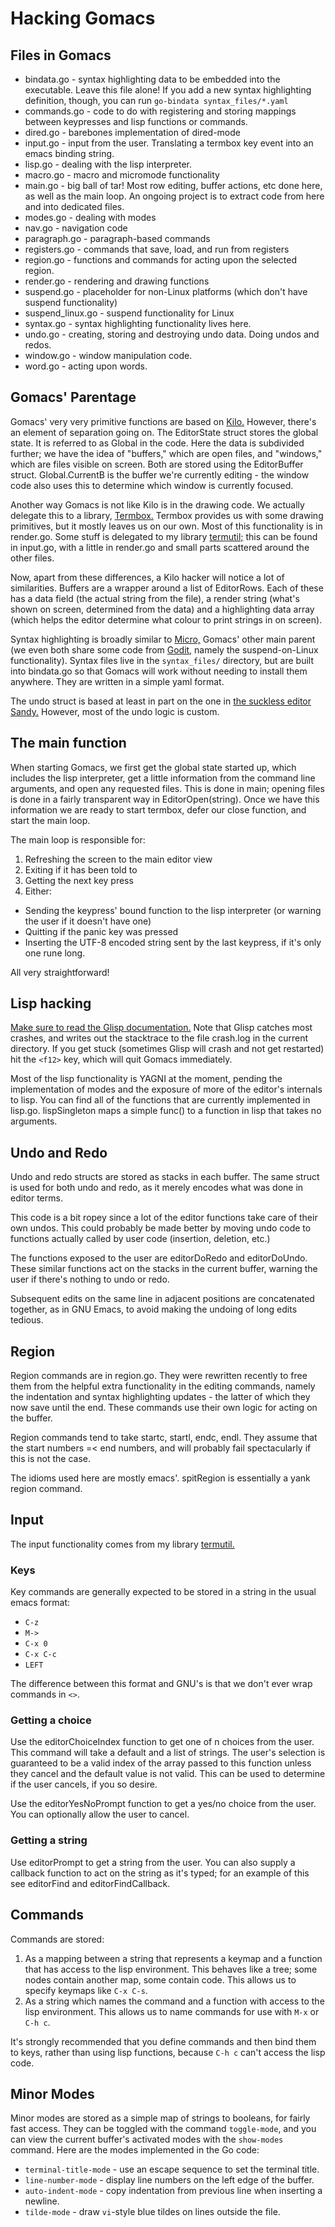 # Hacking Gomacs

## Files in Gomacs

- bindata.go - syntax highlighting data to be embedded into the executable.
  Leave this file alone! If you add a new syntax highlighting definition,
  though, you can run `go-bindata syntax_files/*.yaml`
- commands.go - code to do with registering and storing mappings between
  keypresses and lisp functions or commands.
- dired.go - barebones implementation of dired-mode
- input.go - input from the user. Translating a termbox key event into an emacs
  binding string.
- lisp.go - dealing with the lisp interpreter.
- macro.go - macro and micromode functionality
- main.go - big ball of tar! Most row editing, buffer actions, etc done here, as
  well as the main loop. An ongoing project is to extract code from here and into
  dedicated files.
- modes.go - dealing with modes
- nav.go - navigation code
- paragraph.go - paragraph-based commands
- registers.go - commands that save, load, and run from registers
- region.go - functions and commands for acting upon the selected region.
- render.go - rendering and drawing functions
- suspend.go - placeholder for non-Linux platforms (which don't have suspend
  functionality)
- suspend_linux.go - suspend functionality for Linux
- syntax.go - syntax highlighting functionality lives here.
- undo.go - creating, storing and destroying undo data. Doing undos and redos.
- window.go - window manipulation code.
- word.go - acting upon words.

## Gomacs' Parentage

Gomacs' very very primitive functions are based on [Kilo.](http://viewsourcecode.org/snaptoken/kilo)
However, there's an element of separation going on. The EditorState struct
stores the global state. It is referred to as Global in the code. Here the data
is subdivided further; we have the idea of "buffers," which are open files, and
"windows," which are files visible on screen. Both are stored using the EditorBuffer
struct. Global.CurrentB is the buffer we're currently editing - the window code
also uses this to determine which window is currently focused.

Another way Gomacs is not like Kilo is in the drawing code. We actually delegate
this to a library, [Termbox.](https://github.com/nsf/termbox-go) Termbox
provides us with some drawing primitives, but it mostly leaves us on our own.
Most of this functionality is in render.go. Some stuff is delegated to my
library [termutil;](https://github.com/japanoise/termbox-util) this can be
found in input.go, with a little in render.go and small parts scattered around
the other files.

Now, apart from these differences, a Kilo hacker will notice a lot of
similarities. Buffers are a wrapper around a list of EditorRows. Each of these
has a data field (the actual string from the file), a render string (what's
shown on screen, determined from the data) and a highlighting data array (which
helps the editor determine what colour to print strings in on screen).

Syntax highlighting is broadly similar to [Micro,](https://github.com/zyedidia/micro)
Gomacs' other main parent (we even both share some code from [Godit,](https://github.com/nsf/godit)
namely the suspend-on-Linux functionality). Syntax files live in the `syntax_files/`
directory, but are built into bindata.go so that Gomacs will work without needing
to install them anywhere. They are written in a simple yaml format.

The undo struct is based at least in part on the one in [the suckless editor Sandy.](http://tools.suckless.org/sandy)
However, most of the undo logic is custom.

## The main function

When starting Gomacs, we first get the global state started up, which includes
the lisp interpreter, get a little information from the command line arguments,
and open any requested files. This is done in main; opening files is done in a
fairly transparent way in EditorOpen(string). Once we have this information we
are ready to start termbox, defer our close function, and start the main loop.

The main loop is responsible for:

1. Refreshing the screen to the main editor view
2. Exiting if it has been told to
3. Getting the next key press
4. Either:
  - Sending the keypress' bound function to the lisp interpreter (or warning the
    user if it doesn't have one)
  - Quitting if the panic key was pressed
  - Inserting the UTF-8 encoded string sent by the last keypress, if it's only
    one rune long.

All very straightforward!

## Lisp hacking

[Make sure to read the Glisp documentation.](https://github.com/zhemao/glisp/wiki)
Note that Glisp catches most crashes, and writes out the stacktrace to the
file crash.log in the current directory. If you get stuck (sometimes Glisp will
crash and not get restarted) hit the `<f12>` key, which will quit Gomacs
immediately.

Most of the lisp functionality is YAGNI at the moment, pending the implementation
of modes and the exposure of more of the editor's internals to lisp. You can
find all of the functions that are currently implemented in lisp.go.
lispSingleton maps a simple func() to a function in lisp that takes no arguments.

## Undo and Redo

Undo and redo structs are stored as stacks in each buffer. The same struct is
used for both undo and redo, as it merely encodes what was done in editor terms.

This code is a bit ropey since a lot of the editor functions take care of their
own undos. This could probably be made better by moving undo code to functions
actually called by user code (insertion, deletion, etc.)

The functions exposed to the user are editorDoRedo and editorDoUndo. These
similar functions act on the stacks in the current buffer, warning the user if
there's nothing to undo or redo.

Subsequent edits on the same line in adjacent positions are concatenated
together, as in GNU Emacs, to avoid making the undoing of long edits tedious.

## Region

Region commands are in region.go. They were rewritten recently to free them
from the helpful extra functionality in the editing commands, namely the
indentation and syntax highlighting updates - the latter of which they now
save until the end. These commands use their own logic for acting on the
buffer.

Region commands tend to take startc, startl, endc, endl. They assume that the
start numbers =< end numbers, and will probably fail spectacularly if this is
not the case.

The idioms used here are mostly emacs'. spitRegion is essentially a yank region
command.

## Input

The input functionality comes from my library
[termutil.](https://github.com/japanoise/termbox-util)

### Keys

Key commands are generally expected to be stored in a string in the usual emacs
format:

- `C-z`
- `M->`
- `C-x 0`
- `C-x C-c`
- `LEFT`

The difference between this format and GNU's is that we don't ever wrap commands
in `<>`.

### Getting a choice

Use the editorChoiceIndex function to get one of n choices from the user. This
command will take a default and a list of strings. The user's selection is
guaranteed to be a valid index of the array passed to this function unless they
cancel and the default value is not valid. This can be used to determine if the
user cancels, if you so desire.

Use the editorYesNoPrompt function to get a yes/no choice from the user. You can
optionally allow the user to cancel.

### Getting a string

Use editorPrompt to get a string from the user. You can also supply a callback
function to act on the string as it's typed; for an example of this see
editorFind and editorFindCallback.

## Commands

Commands are stored:

1. As a mapping between a string that represents a keymap and a function that
has access to the lisp environment. This behaves like a tree; some nodes contain
another map, some contain code. This allows us to specify keymaps like
`C-x C-s`.
2. As a string which names the command and a function with access to the lisp
environment. This allows us to name commands for use with `M-x` or `C-h c`.

It's strongly recommended that you define commands and then bind them to keys,
rather than using lisp functions, because `C-h c` can't access the lisp code.

## Minor Modes

Minor modes are stored as a simple map of strings to booleans, for fairly fast
access. They can be toggled with the command `toggle-mode`, and you can view the
current buffer's activated modes with the `show-modes` command. Here are the
modes implemented in the Go code:

- `terminal-title-mode` - use an escape sequence to set the terminal title.
- `line-number-mode` - display line numbers on the left edge of the buffer.
- `auto-indent-mode` - copy indentation from previous line when inserting a
  newline.
- `tilde-mode` - draw `vi`-style blue tildes on lines outside the file.
